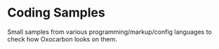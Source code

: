 # Coding Samples

Small samples from various programming/markup/config languages to check how Oxocarbon looks on them.
